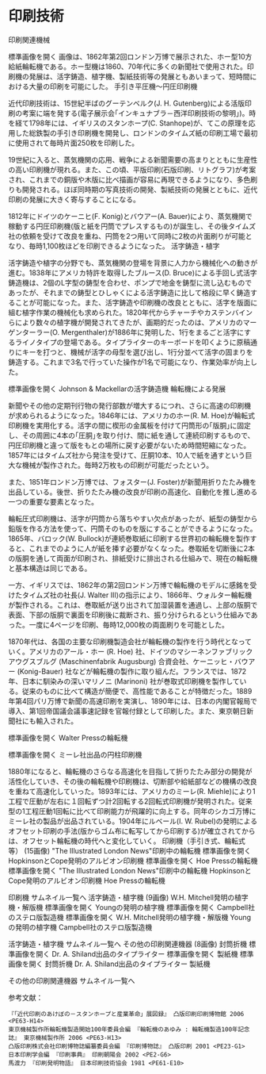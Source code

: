 印刷技術
===


印刷関連機械

標準画像を開く 画像は、1862年第2回ロンドン万博で展示された、ホー型10方給紙輪転機である。ホー型機は1860、70年代に多くの新聞社で使用された。印刷機の発展は、活字鋳造、植字機、製紙技術等の発展ともあいまって、短時間における大量の印刷を可能にした。
手引き平圧機～円圧印刷機

近代印刷技術は、15世紀半ばのグーテンベルク(J. H. Gutenberg)による活版印刷の考案に端を発する(電子展示会｢インキュナブラ－西洋印刷技術の黎明｣)。時を経て1798年には、イギリスのスタンホープ(C. Stanhope)が、てこの原理を応用した総鉄製の手引き印刷機を開発し、ロンドンのタイムズ紙の印刷工場で最初に使用されて毎時片面250枚を印刷した。

19世紀に入ると、蒸気機関の応用、戦争による新聞需要の高まりとともに生産性の高い印刷機が現れる。また、この頃、平版印刷(石版印刷、リトグラフ)が考案され、これまでの銅版や木版に比べ描画が容易に再現できるようになり、多色刷りも開発される。ほぼ同時期の写真技術の開発、製紙技術の発展とともに、近代印刷の発展に大きく寄与することになる。

1812年にドイツのケーニヒ(F. Konig)とバウアー(A. Bauer)により、蒸気機関で稼動する円圧印刷機(版と紙を円筒でプレスするもの)が誕生し、その後タイムズ社の依頼を受けて改良を重ね、円筒を2つ用いて同時に2枚の片面刷りが可能となり、毎時1,100枚ほどを印刷できるようになった。
活字鋳造・植字

活字鋳造や植字の分野でも、蒸気機関の登場を背景に人力から機械化への動きが進む。1838年にアメリカ特許を取得したブルース(D. Bruce)による手回し式活字鋳造機は、2個のL字型の鋳型を合わせ、ポンプで地金を鋳型に流し込むものであったが、それまでの鋳型とひしゃくによる活字鋳造に比して格段に早く鋳造することが可能になった。また、活字鋳造や印刷機の改良とともに、活字を版面に組む植字作業の機械化も求められた。1820年代からチャーチやカステンバインらにより数々の植字機が開発されてきたが、画期的だったのは、アメリカのマーゲンターラー(O. Mergenthaler)が1886年に発明した、1行をまるごと活字にするライノタイプの登場である。タイプライターのキーボードを叩くように原稿通りにキーを打つと、機械が活字の母型を選び出し、1行分並べて活字の固まりを鋳造する。これまで3名で行っていた操作が1名で可能になり、作業効率が向上した。

標準画像を開く
Johnson & Mackellarの活字鋳造機
輪転機による発展

新聞やその他の定期刊行物の発行部数が増大するにつれ、さらに高速の印刷機が求められるようになった。1846年には、アメリカのホー(R. M. Hoe)が輪転式印刷機を実用化する。活字の間に楔形の金属板を付けて円筒形の｢版胴｣に固定し、その周囲に4本の｢圧胴｣を取り付け、間に紙を通して連続印刷するもので、円圧印刷機と違って版をもとの場所に戻す必要がないため時間短縮になった。1857年にはタイムズ社から発注を受けて、圧胴10本、10人で紙を通すという巨大な機械が製作された。毎時2万枚もの印刷が可能だったという。

また、1851年ロンドン万博では、フォスター(J. Foster)が新聞用折りたたみ機を出品している。後世、折りたたみ機の改良が印刷の高速化、自動化を推し進める一つの重要な要素となった。

輪転圧式印刷機は、活字が円筒から落ちやすい欠点があったが、紙型の鋳型から鉛版を作る方法を使って、円筒そのものを版にすることができるようになった。1865年、バロック(W. Bullock)が連続巻取紙に印刷する世界初の輪転機を製作すると、これまでのように人が紙を挿す必要がなくなった。巻取紙を切断後に2本の版胴を通して両面が印刷され、排紙受けに排出される仕組みで、現在の輪転機と基本構造は同じである。

一方、イギリスでは、1862年の第2回ロンドン万博で輪転機のモデルに感銘を受けたタイムズ社の社長(J. Walter Ⅲ)の指示により、1866年、ウォルター輪転機が製作される。これは、巻取紙が送り出されて加湿装置を通過し、上部の版胴で表面、下部の版胴で裏面を印刷後に裁断され、振り分けられるという仕組みであった。一度に4ページを印刷、毎時12,000枚の両面刷りを可能とした。

1870年代は、各国の主要な印刷機製造会社が輪転機の製作を行う時代となっていく。アメリカのアール・ホー (R. Hoe) 社、ドイツのマシーネンファブリックアウグスブルグ (Maschinenfabrik Augusburg) 合資会社、ケーニッヒ・バウアー (Konig-Bauer) 社などが輪転機の製作に取り組んだ。フランスでは、1872年、日本に馴染みの深いマリノニ (Marinoni) 社が巻取式印刷機を製作している。従来のものに比べて構造が簡便で、高性能であることが特徴だった。1889年第4回パリ万博で新聞の高速印刷を実演し、1890年には、日本の内閣官報局で導入、第1回帝国議会議事速記録を官報付録として印刷した。また、東京朝日新聞社にも輸入された。

標準画像を開く
Walter Pressの輪転機

標準画像を開く
ミーレ社出品の円柱印刷機

1880年になると、輪転機のさらなる高速化を目指して折りたたみ部分の開発が活性化していき、その後の輪転機や印刷機は、切断部や給紙部などの機構の改良を重ねて高速化していった。1893年には、アメリカのミーレ(R. Miehle)により1工程で圧動が左右に１回転ずつ計2回転する2回転式印刷機が発明された。従来型の1工程圧動1回転に比べて印刷能力が飛躍的に向上する。同年のシカゴ万博にミーレ社の製品が出品されている。1904年にルベール(I. W. Rubel)の発明によるオフセット印刷の手法(版からゴム布に転写してから印刷する)が確立されてからは、オフセット輪転機の時代へと変化していく。
印刷機（手引き式、輪転式等） (15画像)
"The Illustrated London News"印刷中の輪転機 標準画像を開く		HopkinsonとCope発明のアルビオン印刷機 標準画像を開く		Hoe Pressの輪転機 標準画像を開く
"The Illustrated London News"印刷中の輪転機		HopkinsonとCope発明のアルビオン印刷機		Hoe Pressの輪転機

印刷機 サムネイル一覧へ
活字鋳造・植字機 (9画像)
W.H. Mitchell発明の植字機・解版機 標準画像を開く		Youngの発明の植字機 標準画像を開く		Campbell社のステロ版製造機 標準画像を開く
W.H. Mitchell発明の植字機・解版機		Youngの発明の植字機		Campbell社のステロ版製造機

活字鋳造・植字機 サムネイル一覧へ
その他の印刷関連機器 (8画像)
封筒折機 標準画像を開く		Dr. A. Shiland出品のタイプライター 標準画像を開く		製紙機 標準画像を開く
封筒折機 	Dr. A. Shiland出品のタイプライター 	製紙機

その他の印刷関連機器 サムネイル一覧へ

参考文献：

    『「近代印刷のあけぼの－スタンホープと産業革命」展図録』 凸版印刷印刷博物館 2006 <PE63-H14>
    東京機械製作所輪転機製造開始100年委員会編 『輪転機のあゆみ : 輪転機製造100年記念誌』 東京機械製作所 2006 <PE63-H13>
    凸版印刷株式会社印刷博物誌編纂委員会編 『印刷博物誌』 凸版印刷 2001 <PE23-G1>
    日本印刷学会編 『印刷事典』 印刷朝陽会 2002 <PE2-G6>
    馬渡力 『印刷発明物語』 日本印刷技術協会 1981 <PE61-E10>

